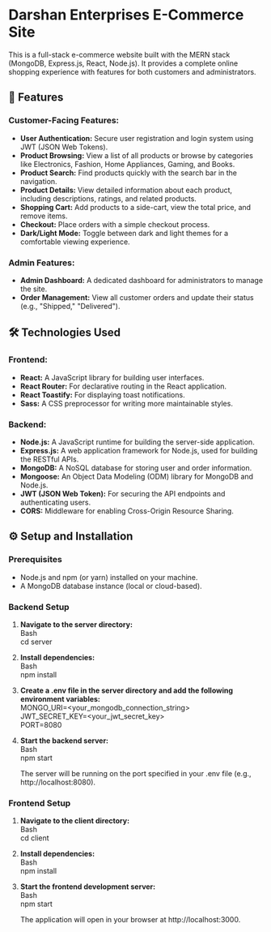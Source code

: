 # **Darshan Enterprises E-Commerce Site**

This is a full-stack e-commerce website built with the MERN stack (MongoDB, Express.js, React, Node.js). It provides a complete online shopping experience with features for both customers and administrators.

## **🚀 Features**

### **Customer-Facing Features:**

* **User Authentication:** Secure user registration and login system using JWT (JSON Web Tokens).  
* **Product Browsing:** View a list of all products or browse by categories like Electronics, Fashion, Home Appliances, Gaming, and Books.  
* **Product Search:** Find products quickly with the search bar in the navigation.  
* **Product Details:** View detailed information about each product, including descriptions, ratings, and related products.  
* **Shopping Cart:** Add products to a side-cart, view the total price, and remove items.  
* **Checkout:** Place orders with a simple checkout process.  
* **Dark/Light Mode:** Toggle between dark and light themes for a comfortable viewing experience.

### **Admin Features:**

* **Admin Dashboard:** A dedicated dashboard for administrators to manage the site.  
* **Order Management:** View all customer orders and update their status (e.g., "Shipped," "Delivered").

## **🛠️ Technologies Used**

### **Frontend:**

* **React:** A JavaScript library for building user interfaces.  
* **React Router:** For declarative routing in the React application.  
* **React Toastify:** For displaying toast notifications.  
* **Sass:** A CSS preprocessor for writing more maintainable styles.

### **Backend:**

* **Node.js:** A JavaScript runtime for building the server-side application.  
* **Express.js:** A web application framework for Node.js, used for building the RESTful APIs.  
* **MongoDB:** A NoSQL database for storing user and order information.  
* **Mongoose:** An Object Data Modeling (ODM) library for MongoDB and Node.js.  
* **JWT (JSON Web Token):** For securing the API endpoints and authenticating users.  
* **CORS:** Middleware for enabling Cross-Origin Resource Sharing.

## **⚙️ Setup and Installation**

### **Prerequisites**

* Node.js and npm (or yarn) installed on your machine.  
* A MongoDB database instance (local or cloud-based).

### **Backend Setup**

1. **Navigate to the server directory:**  
   Bash  
   cd server

2. **Install dependencies:**  
   Bash  
   npm install

3. **Create a .env file in the server directory and add the following environment variables:**  
   MONGO\_URI=\<your\_mongodb\_connection\_string\>  
   JWT\_SECRET\_KEY=\<your\_jwt\_secret\_key\>  
   PORT=8080

4. **Start the backend server:**  
   Bash  
   npm start

   The server will be running on the port specified in your .env file (e.g., http://localhost:8080).

### **Frontend Setup**

1. **Navigate to the client directory:**  
   Bash  
   cd client

2. **Install dependencies:**  
   Bash  
   npm install

3. **Start the frontend development server:**  
   Bash  
   npm start

   The application will open in your browser at http://localhost:3000.

